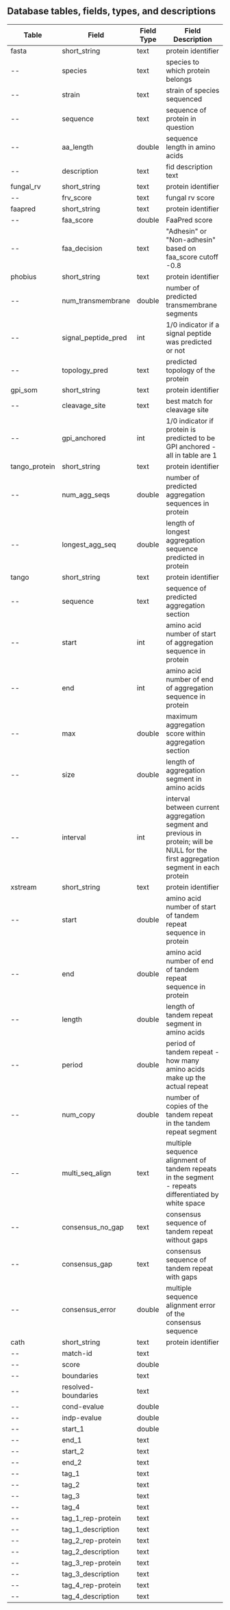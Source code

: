 ## Database tables, fields, types, and descriptions

Table | Field | Field Type  | Field Description
--  | --  | --  | --  |
fasta | short_string  | text  | protein identifier
 -- | species | text  | species to which protein belongs
 -- | strain  | text  | strain of species sequenced
 -- | sequence  | text  | sequence of protein in question
 -- | aa_length | double  | sequence length in amino acids
 -- | description | text  | fid description text
 fungal_rv  | short_string  | text  | protein identifier
 -- | frv_score | text  | fungal rv score
  faapred  | short_string  | text  | protein identifier
  --  | faa_score | double  | FaaPred score
  --  | faa_decision  | text  | "Adhesin" or "Non-adhesin" based on faa_score cutoff -0.8
  phobius  | short_string  | text  | protein identifier
  --  | num_transmembrane | double  | number of predicted transmembrane segments
  --  | signal_peptide_pred | int | 1/0 indicator if a signal peptide was predicted or not
  --  | topology_pred | text  | predicted topology of the protein
  gpi_som  | short_string  | text  | protein identifier
  --  | cleavage_site | text  | best match for cleavage site
  --  | gpi_anchored  | int | 1/0 indicator if protein is predicted to be GPI anchored - all in table are 1
  tango_protein | short_string  | text  | protein identifier
  --  | num_agg_seqs  | double  | number of predicted aggregation sequences in protein
  --  | longest_agg_seq | double  | length of longest aggregation sequence predicted in protein
  tango | short_string  | text  | protein identifier
  --  | sequence  | text  | sequence of predicted aggregation section
  --  | start | int | amino acid number of start of aggregation sequence in protein
  --  | end | int | amino acid number of end of aggregation sequence in protein
  --  | max | double  | maximum aggregation score within aggregation section
  --  | size  | double  | length of aggregation segment in amino acids
  --  | interval  | int | interval between current aggregation segment and previous in protein; will be NULL for the first aggregation segment in each protein
  xstream | short_string  | text  | protein identifier
  --  | start | double  | amino acid number of start of tandem repeat sequence in protein
  --  | end | double  | amino acid number of end of tandem repeat sequence in protein
  --  | length  | double  | length of tandem repeat segment in amino acids
  --  | period  | double  | period of tandem repeat - how many amino acids make up the actual repeat
  --  | num_copy  | double  | number of copies of the tandem repeat in the tandem repeat segment
  --  | multi_seq_align | text  | multiple sequence alignment of tandem repeats in the segment - repeats differentiated by white space
  --  | consensus_no_gap  | text  | consensus sequence of tandem repeat without gaps
  --  | consensus_gap  | text  | consensus sequence of tandem repeat with gaps
  --  | consensus_error | double  | multiple sequence alignment error of the consensus sequence
  cath | short_string  | text  | protein identifier
  --  | match-id  | text  | 
  --  | score | double  | 
  --  | boundaries  | text  | 
  --  | resolved-boundaries | text  | 
  --  | cond-evalue | double  | 
  --  | indp-evalue | double  | 
  --  | start_1 | double  | 
  --  | end_1 | text  | 
  --  | start_2 | text  | 
  --  | end_2 | text  | 
  --  | tag_1 | text  | 
  --  | tag_2 | text  | 
  --  | tag_3 | text  | 
  --  | tag_4 | text  | 
  --  | tag_1_rep-protein | text  | 
  --  | tag_1_description | text  | 
  --  | tag_2_rep-protein | text  | 
  --  | tag_2_description | text  | 
  --  | tag_3_rep-protein | text  | 
  --  | tag_3_description | text  | 
  --  | tag_4_rep-protein | text  | 
  --  | tag_4_description | text  | 
